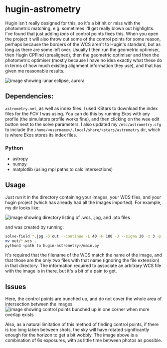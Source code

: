 # hugin-astrometry
Hugin isn't really designed for this, so it's a bit hit or miss with the photometric matching, e.g. sometimes I'll get really blown out highlights. I've found that just adding _tons_ of control points fixes this. When you open the project it will also throw out some of the control points for some reason, perhaps because the borders of the WCS aren't to Hugin's standard, but as long as there are some left over. Usually I then run the geometric optimiser, then Hugin CPFind (prealigned), then the geometric optimiser and then the photometric optimiser (mostly because I have no idea exactly what these do in terms of how much existing alignment information they use), and that has given me reasonable results.

![image showing lunar eclipse, aurora](/../images/images/pano2_v2.jpg)

## Dependencies:
`astrometry.net`, as well as index files. I used KStars to download the index files for the FOV I was using. You can do this by running Ekos with any profile (the simulators profile works fine), and then clicking on the wee edit button next to the solve parameters. I also updated my `/etc/astrometry.cfg` to include the `/home/<username>/.local/share/kstars/astrometry` dir, which is where Ekos stores its index files.
### Python
- astropy
- numpy
- matplotlib (using mpl paths to calc intersections)

## Usage
Just run it in the directory containing your images, your WCS files, and your hugin project (which has already had all the images imported). For example, my dir looks like:

![image showing directory listing of .wcs, .jpg, and .pto files](/../images/images/example_dir.png)

and was created by running:
```bash
solve-field *.jpg -D out --continue -L 40 -H 100 -J --sigma 20 -z 3 -p
mv out/*.wcs .
python3 <path to hugin-astrometry>/main.py
```

It's required that the filename of the WCS match the name of the image, and that those are the only two files with that name (ignoring the file extension) in that directory.
The information required to associate an arbitrary WCS file with the image is in there, but it's a bit of a pain to get.

## Issues
Here, the control points are bunched up, and do not cover the whole area of intersection between the images.
![image showing control points bunched up in one corner when more overlap exists](/../images/images/showing_issues.png)

Also, as a natural limitation of this method of finding control points, if there is too long taken between shots, the sky will have rotated significantly enough for the horizon to get a bit wobbly. The image above is a combination of 6s exposures, with as little time between photos as possible.
